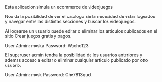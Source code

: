 Esta aplicacion simula un ecommerce de videojuegos

Nos da la posibilidad de ver el catologo sin la necesidad de estar logeados y navegar entre las distintas secciones y buscar los videojuegos.


Al logearse un usuario puede editar o eliminar los articulos publicados en el sitio
Crear juegos gratis y pagos.

User Admin: moska
Password: Wacho123


El superuser admin tendra la posibilidad de los usuarios anteriores y ademas acceso a editar o eliminar cualquier articulo publicado por otro usuario.

User Admin: mosk
Password: Che7813quct





